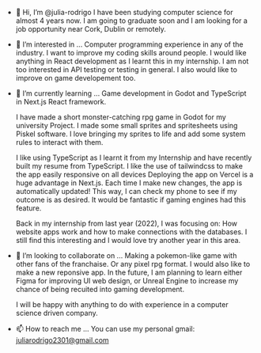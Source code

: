 - 👋 Hi, I’m @julia-rodrigo
     I have been studying computer science for almost 4 years now.
     I am going to graduate soon and I am looking for a job opportunity
     near Cork, Dublin or remotely.

- 👀 I’m interested in ... 
     Computer programming experience in any of the industry.
     I want to improve my coding skills around people. 
     I would like anything in React development as I learnt this in my internship.
     I am not too interested in API testing or testing in general.
     I also would like to improve on game developement too.

- 🌱 I’m currently learning ... 
     Game development in Godot and TypeScript in Next.js React framework.
  
     I have made a short monster-catching rpg game in Godot for my university Project. I made some small sprites and spritesheets using Piskel software. I love bringing my sprites to life and add some system rules to interact with them.
  
     I like using TypeScript as I learnt it from my Internship and have recently built my
     resume from TypeScript. I like the use of tailwindcss to make the app easily responsive on all devices
     Deploying the app on Vercel is a huge advantage in Next.js.
     Each time I make new changes, the app is automatically updated!
     This way, I can check my phone to see if my outcome is as desired.
     It would be fantastic if gaming engines had this feature.
     
     Back in my internship from last year (2022), I was focusing on:
     How website apps work and how to make connections with the databases. 
     I still find this interesting and I would love try another year in this area.
     

- 💞️ I’m looking to collaborate on ... 
     Making a pokemon-like game with other fans of the franchaise. Or any pixel rpg format.
     I would also like to make a new reponsive app.
  In the future, I am planning to learn either Figma for improving UI web design, or Unreal Engine to increase my chance of being recuited into gaming development.
     
     I will be happy with anything to do with experience in a computer science driven company. 

- 📫 How to reach me ...
     You can use my personal gmail: juliarodrigo2301@gmail.com

<!---
julia-rodrigo/julia-rodrigo is a ✨ special ✨ repository because its `README.md` (this file) appears on your GitHub profile.
You can click the Preview link to take a look at your changes.
--->
